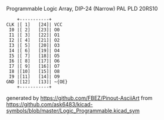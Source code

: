 Programmable Logic Array, DIP-24 (Narrow)
PAL PLD 20RS10


	    +-----------+
	CLK |[ 1]   [24]| VCC
	 I0 |[ 2]   [23]| O0
	 I1 |[ 3]   [22]| O1
	 I2 |[ 4]   [21]| O2
	 I3 |[ 5]   [20]| O3
	 I4 |[ 6]   [19]| O4
	 I5 |[ 7]   [18]| O5
	 I6 |[ 8]   [17]| O6
	 I7 |[ 9]   [16]| O7
	 I8 |[10]   [15]| O8
	 I9 |[11]   [14]| O9
	GND |[12]   [13]| ~{OE}
	    +-----------+


generated by https://github.com/FBEZ/Pinout-AsciiArt from https://github.com/ask6483/kicad-symbols/blob/master/Logic_Programmable.kicad_sym